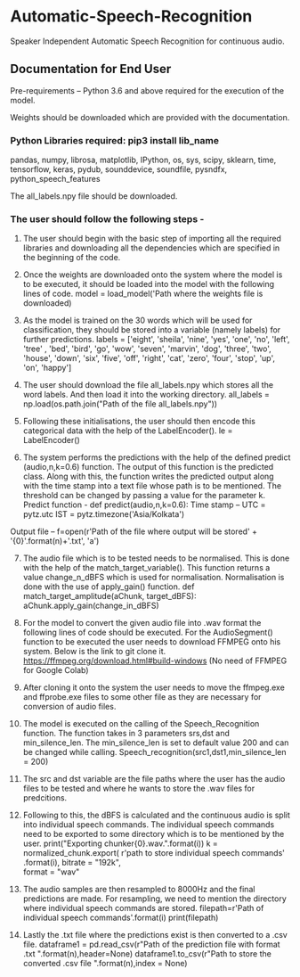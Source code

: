 # Automatic-Speech-Recognition
Speaker Independent Automatic Speech Recognition for continuous audio.

## Documentation for End User
Pre-requirements – 
Python 3.6 and above required for the execution of the model.

Weights should be downloaded which are provided with the documentation.

### Python Libraries required: pip3 install lib_name
pandas, numpy, librosa, matplotlib, IPython, os, sys, scipy, sklearn, time, tensorflow, keras, pydub, sounddevice, soundfile, pysndfx, python_speech_features

The all_labels.npy file should be downloaded.

### The user should follow the following steps - 
1.	The user should begin with the basic step of importing all the required libraries and downloading all the dependencies which are specified in the beginning of the code.

2.	Once the weights are downloaded onto the system where the model is to be executed, it should be loaded into the model with the following lines of code.
model = load_model('Path where the weights file is downloaded)

3.	As the model is trained on the 30 words which will be used for classification, they should be stored into a variable (namely labels) for further predictions.
labels = ['eight', 'sheila', 'nine', 'yes', 'one', 'no', 'left', 'tree'   , 'bed', 'bird', 'go', 'wow', 'seven', 'marvin', 'dog', 'three', 'two', 'house', 'down', 'six', 'five', 'off', 'right', 'cat', 'zero', 'four', 'stop', 'up', 'on', 'happy']

4.	The user should download the file all_labels.npy which stores all the word labels. And then load it into the working directory.
all_labels = np.load(os.path.join("Path of the file all_labels.npy"))

5.	Following these initialisations, the user should then encode this categorical data with the help of the LabelEncoder().
le = LabelEncoder()	

6.	The system performs the predictions with the help of the defined predict (audio,n,k=0.6) function. The output of this function is the predicted class. Along with this, the function writes the predicted output along with the time stamp into a text file whose path is to be mentioned. The threshold can be changed by passing a value for the parameter k.
Predict function - def predict(audio,n,k=0.6):
Time stamp –
UTC = pytz.utc 
IST = pytz.timezone('Asia/Kolkata')

Output file – 
f=open(r'Path of the file where output will be stored' + '{0}'.format(n)+'.txt', 'a')

7.	The audio file which is to be tested needs to be normalised. This is done with the help of the match_target_variable(). This function returns a value change_n_dBFS which is used for normalisation. Normalisation is done with the use of apply_gain() function.
def match_target_amplitude(aChunk, target_dBFS):
aChunk.apply_gain(change_in_dBFS)

8.	For the model to convert the given audio file into .wav format the following lines of code should be executed. For the AudioSegment() function to be executed the user needs to download FFMPEG onto his system. Below is the link to git clone it. https://ffmpeg.org/download.html#build-windows (No need of FFMPEG for Google Colab)

9.	After cloning it onto the system the user needs to move the ffmpeg.exe and ffprobe.exe files to some other file as they are necessary for conversion of audio files.

10.	The model is executed on the calling of the Speech_Recognition function. The function takes in 3 parameters srs,dst and min_silence_len. The min_silence_len  is set to default value 200 and can be changed while calling.
Speech_recognition(src1,dst1,min_silence_len = 200)

11.	The src and dst variable are the file paths where the user has the audio files to be tested and where he wants to store the .wav files for predcitions. 

12.	Following to this, the dBFS is calculated and the continuous audio is split into individual speech commands. The individual speech commands need to be exported to some directory which is to be mentioned by the user. 
 print("Exporting chunker{0}.wav.".format(i))
 k = normalized_chunk.export(
 r'path to store individual speech commands' .format(i),
 bitrate = "192k",	
 format = "wav"

13.	The audio samples are then resampled to 8000Hz and the final predictions are made. For resampling, we need to mention the directory where individual speech commands are stored.
filepath=r'Path of individual speech commands'.format(i)
print(filepath)	

14.	Lastly the .txt file where the predictions exist is then converted to a .csv file.
dataframe1 = pd.read_csv(r"Path of the prediction file with format .txt ".format(n),header=None) 
dataframe1.to_csv(r"Path to store the converted .csv file ".format(n),index = None)
